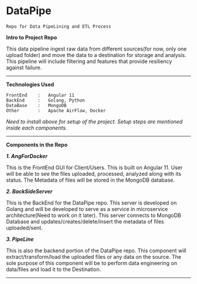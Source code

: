 # DataPipe

    Repo for Data PipeLining and ETL Process 

**Intro to Project Repo**

This data pipeline ingest raw data from different sources(for now, only one upload folder)
and move the data to a destination for storage and analysis. This pipeline will include filtering 
and features that provide resiliency against failure.

---------------------------------------------------------
 
**Technologies Used**
    
    FrontEnd    :   Angular 11
    BackEnd     :   Golang, Python
    DataBase    :   MongoDB
    Other       :   Apache AirFlow, Docker

_Need to install above for setup of the project. Setup steps are mentioned inside each components._

---------------------------------------------------------

**Components in the Repo**     

**_1. AngForDocker_**

This is the FrontEnd GUI for Client/Users. This is built on Angular 11. User will be able to see the files uploaded,
processed, analyzed along with its status. The Metadata of files will be stored in the 
MongoDB database.

**_2. BackSideServer_**

This is the BackEnd for the DataPipe repo. This server is developed on Golang and will be developed to
serve as a service in microservice architecture(Need to work on it later). This server connects to MongoDB 
Database and updates/creates/delete/insert the metadata of files uploaded/sent.

**_3. PipeLine_**

This is also the backend portion of the DataPipe repo. This component will extract/transform/load the uploaded files 
or any data on the source. The sole purpose of this component will be to perform data engineering on data/files and 
load it to the Destination. 

----------------------------------------------------------
